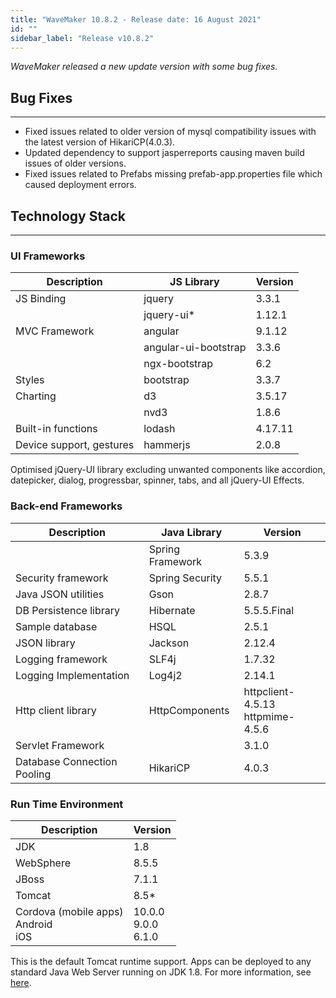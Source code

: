 ```yaml
---
title: "WaveMaker 10.8.2 - Release date: 16 August 2021"
id: ""
sidebar_label: "Release v10.8.2"
---
```

*WaveMaker released a new update version with some bug fixes.*

## Bug Fixes

---

- Fixed issues related to older version of mysql compatibility issues with the latest version of HikariCP(4.0.3).
- Updated dependency to support jasperreports causing maven build issues of older versions.
- Fixed issues related to Prefabs missing prefab-app.properties file which caused deployment errors. 

## Technology Stack

---

### UI Frameworks

| Description | JS Library | Version |
| --- | --- | --- |
| JS Binding | jquery | 3.3.1 |
|  | jquery-ui* | 1.12.1 |
| MVC Framework | angular | 9.1.12 |
|  | angular-ui-bootstrap | 3.3.6 |
|  | ngx-bootstrap | 6.2 |
| Styles | bootstrap | 3.3.7 |
| Charting | d3 | 3.5.17 |
|  | nvd3 | 1.8.6 |
| Built-in functions | lodash | 4.17.11 |
| Device support, gestures | hammerjs | 2.0.8 |

Optimised jQuery-UI library excluding unwanted components like accordion, datepicker, dialog, progressbar, spinner, tabs, and all jQuery-UI Effects.

### Back-end Frameworks

| Description | Java Library | Version |
| --- | --- | --- |
|  | Spring Framework  |5.3.9|
| Security framework | Spring Security | 5.5.1|
| Java JSON utilities | Gson  | 2.8.7|
| DB Persistence library | Hibernate | 5.5.5.Final|
| Sample database | HSQL | 2.5.1|
| JSON library | Jackson  |2.12.4|
| Logging framework | SLF4j  |1.7.32 |
| Logging Implementation | Log4j2  | 2.14.1 |
| Http client library | HttpComponents | httpclient- 4.5.13 <br> httpmime- 4.5.6 |
| Servlet Framework |  | 3.1.0 |
|Database Connection Pooling | HikariCP | 4.0.3 |

### Run Time Environment

| Description | Version |
| --- | --- |
| JDK | 1.8 |
| WebSphere | 8.5.5 |
| JBoss | 7.1.1 |
| Tomcat | 8.5* |
| Cordova (mobile apps) <br> Android <br> iOS | 10.0.0 <br> 9.0.0  <br> 6.1.0 |

This is the default Tomcat runtime support. Apps can be deployed to any standard Java Web Server running on JDK 1.8. For more information, see [here](/learn/app-development/deployment/deployment-web-server).

